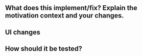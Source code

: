 What does this implement/fix? Explain the motivation context and your changes.
---------------------------------------------------

UI changes
---------------------------------------------------
<!--- Screenshots, images, videos showcasing -->
<!--- <img src="https://your_image_url" width="260">&emsp;<img src="https://your_image_url" width="260"> -->

<!--- Uncomment if the PR does not implies ui changes -->
<!--- NA. No UI changes -->


How should it be tested?
---------------------------------------------------
<!-- Describe how it should be tested by the reviewers. Any preconditions to be met? Any hardcode changes needed to test? -->
